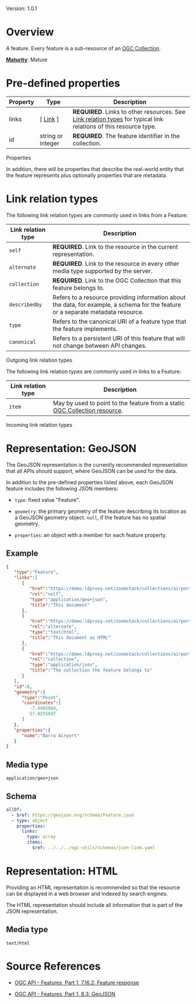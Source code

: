 Version: 1.0.1

# Overview

A feature. Every feature is a sub-resource of an [OGC
Collection](../common/json-collection.adoc).

[**Maturity**](https://github.com/cportele/ogcapi-building-blocks#building-block-maturity):
Mature

# Pre-defined properties

| Property | Type                                         | Description                                                                                                                          |
| -------- | -------------------------------------------- | ------------------------------------------------------------------------------------------------------------------------------------ |
| links    | \[ [Link](../../ogc-utils/json-link.adoc) \] | **REQUIRED**. Links to other resources. See [Link relation types](#link-relations) for typical link relations of this resource type. |
| id       | string or integer                            | **REQUIRED**. The feature identifier in the collection.                                                                              |

Properties

In addition, there will be properties that describe the real-world
entity that the feature represents plus optionally properties that are
metadata.

# Link relation types

The following link relation types are commonly used in links from a
Feature:

| Link relation type | Description                                                                                                                       |
| ------------------ | --------------------------------------------------------------------------------------------------------------------------------- |
| `self`             | **REQUIRED**. Link to the resource in the current representation.                                                                 |
| `alternate`        | **REQUIRED**. Link to the resource in every other media type supported by the server.                                             |
| `collection`       | **REQUIRED**. Link to the OGC Collection that this feature belongs to.                                                            |
| `describedby`      | Refers to a resource providing information about the data, for example, a schema for the feature or a separate metadata resource. |
| `type`             | Refers to the canonical URI of a feature type that the feature implements.                                                        |
| `canonical`        | Refers to a persistent URI of this feature that will not change between API changes.                                              |

Outgoing link relation types

The following link relation types are commonly used in links to a
Feature:

| Link relation type | Description                                                                                                  |
| ------------------ | ------------------------------------------------------------------------------------------------------------ |
| `item`             | May by used to point to the feature from a static [OGC Collection resource](../common/json-collection.adoc). |

Incoming link relation types

# Representation: GeoJSON

The GeoJSON representation is the currently recommended representation
that all APIs should support, where GeoJSON can be used for the data.

In addition to the pre-defined properties listed above, each GeoJSON
feature includes the following JSON members:

  - `type`: fixed value "Feature".

  - `geometry`: the primary geometry of the feature describing its
    location as a GeoJSON geometry object. `null`, if the feature has no
    spatial geometry.

  - `properties`: an object with a member for each feature property.

## Example

``` JSON
{
   "type":"Feature",
   "links":[
      {
         "href":"https://demo.ldproxy.net/zoomstack/collections/airports/items/8?f=json",
         "rel":"self",
         "type":"application/geo+json",
         "title":"This document"
      },
      {
         "href":"https://demo.ldproxy.net/zoomstack/collections/airports/items/8?f=html",
         "rel":"alternate",
         "type":"text/html",
         "title":"This document as HTML"
      },
      {
         "href":"https://demo.ldproxy.net/zoomstack/collections/airports?f=json",
         "rel":"collection",
         "type":"application/json",
         "title":"The collection the feature belongs to"
      }
   ],
   "id":8,
   "geometry":{
      "type":"Point",
      "coordinates":[
         -7.4485984,
         57.0255697
      ]
   },
   "properties":{
      "name":"Barra Airport"
   }
}
```

## Media type

`application/geo+json`

## Schema

``` YAML
allOf:
  - $ref: https://geojson.org/schema/Feature.json
  - type: object
    properties:
      links:
        type: array
        items:
          $ref: ../../../ogc-utils/schemas/json-link.yaml
```

# Representation: HTML

Providing an HTML representation is recommended so that the resource can
be displayed in a web browser and indexed by search engines.

The HTML representation should include all information that is part of
the JSON representation.

## Media type

`text/html`

# Source References

  - [OGC API - Features, Part 1, 7.16.2: Feature
    response](http://www.opengis.net/doc/IS/ogcapi-features-1/1.0#_response_7)

  - [OGC API - Features, Part 1, 8.3:
    GeoJSON](http://www.opengis.net/doc/IS/ogcapi-features-1/1.0#_requirements_class_geojson)
